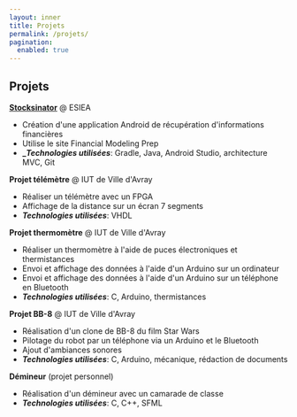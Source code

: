 ```yaml
---
layout: inner
title: Projets
permalink: /projets/
pagination: 
  enabled: true
---
```


## Projets

[**Stocksinator**](http://www.ismaelbalaghni.me/PM-FMPproject) @ ESIEA
- Création d'une application Android de récupération d'informations financières
- Utilise le site Financial Modeling Prep
- **__Technologies utilisées_**: Gradle, Java, Android Studio, architecture MVC, Git

**Projet télémètre** @ IUT de Ville d'Avray
- Réaliser un télémètre avec un FPGA
- Affichage de la distance sur un écran 7 segments
- **_Technologies utilisées_**: VHDL

**Projet thermomètre** @ IUT de Ville d'Avray
- Réaliser un thermomètre à l'aide de puces électroniques et thermistances
- Envoi et affichage des données à l'aide d'un Arduino sur un ordinateur
- Envoi et affichage des données à l'aide d'un Arduino sur un téléphone en Bluetooth
- **_Technologies utilisées_**: C, Arduino, thermistances

**Projet BB-8** @ IUT de Ville d'Avray
- Réalisation d'un clone de BB-8 du film Star Wars
- Pilotage du robot par un téléphone via un Arduino et le Bluetooth
- Ajout d'ambiances sonores
- **_Technologies utilisées_**: C, Arduino, mécanique, rédaction de documents

**Démineur** (projet personnel)
- Réalisation d'un démineur avec un camarade de classe
- **_Technologies utilisées_**: C, C++, SFML